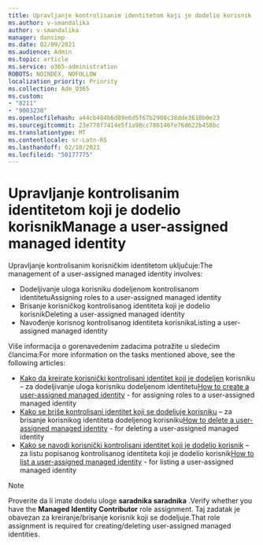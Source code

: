 ```yaml
---
title: Upravljanje kontrolisanim identitetom koji je dodelio korisnik
ms.author: v-smandalika
author: v-smandalika
manager: dansimp
ms.date: 02/09/2021
ms.audience: Admin
ms.topic: article
ms.service: o365-administration
ROBOTS: NOINDEX, NOFOLLOW
localization_priority: Priority
ms.collection: Adm_O365
ms.custom:
- "8211"
- "9003230"
ms.openlocfilehash: a44cb484b6d89e6d5f67b2900c38dde3610b0e23
ms.sourcegitcommit: 23e778f7414e5f1a98cc786146fe76d622b458bc
ms.translationtype: MT
ms.contentlocale: sr-Latn-RS
ms.lasthandoff: 02/10/2021
ms.locfileid: "50177775"
---
```

# <a name="manage-a-user-assigned-managed-identity"></a><span data-ttu-id="eb550-102">Upravljanje kontrolisanim identitetom koji je dodelio korisnik</span><span class="sxs-lookup"><span data-stu-id="eb550-102">Manage a user-assigned managed identity</span></span>

<span data-ttu-id="eb550-103">Upravljanje kontrolisanim korisničkim identitetom uključuje:</span><span class="sxs-lookup"><span data-stu-id="eb550-103">The management of a user-assigned managed identity involves:</span></span>

- <span data-ttu-id="eb550-104">Dodeljivanje uloga korisniku dodeljenom kontrolisanom identitetu</span><span class="sxs-lookup"><span data-stu-id="eb550-104">Assigning roles to a user-assigned managed identity</span></span>
- <span data-ttu-id="eb550-105">Brisanje korisničkog kontrolisanog identiteta koji je dodelio korisnik</span><span class="sxs-lookup"><span data-stu-id="eb550-105">Deleting a user-assigned managed identity</span></span>
- <span data-ttu-id="eb550-106">Navođenje korisnog kontrolisanog identiteta korisnika</span><span class="sxs-lookup"><span data-stu-id="eb550-106">Listing a user-assigned managed identity</span></span>

<span data-ttu-id="eb550-107">Više informacija o gorenavedenim zadacima potražite u sledećim člancima:</span><span class="sxs-lookup"><span data-stu-id="eb550-107">For more information on the tasks mentioned above, see the following articles:</span></span>

- <span data-ttu-id="eb550-108">[Kako da kreirate korisnički kontrolisani identitet koji je dodeljen](https://docs.microsoft.com/azure/active-directory/managed-identities-azure-resources/how-to-manage-ua-identity-portal) korisniku – za dodeljivanje uloga korisniku dodeljenom identitetu</span><span class="sxs-lookup"><span data-stu-id="eb550-108">[How to create a user-assigned managed identity](https://docs.microsoft.com/azure/active-directory/managed-identities-azure-resources/how-to-manage-ua-identity-portal) - for assigning roles to a user-assigned managed identity</span></span>
- <span data-ttu-id="eb550-109">[Kako se briše kontrolisani identitet koji se dodeljuje korisniku](https://docs.microsoft.com/azure/active-directory/managed-identities-azure-resources/how-to-manage-ua-identity-portal) – za brisanje korisnikog identiteta dodeljenog korisniku</span><span class="sxs-lookup"><span data-stu-id="eb550-109">[How to delete a user-assigned managed identity](https://docs.microsoft.com/azure/active-directory/managed-identities-azure-resources/how-to-manage-ua-identity-portal) - for deleting a user-assigned managed identity</span></span>
- <span data-ttu-id="eb550-110">[Kako se navodi korisnički kontrolisani identitet koji je dodelio korisnik](https://docs.microsoft.com/azure/active-directory/managed-identities-azure-resources/how-to-manage-ua-identity-portal) – za listu popisanog kontrolisanog identiteta koji je dodelio korisnik</span><span class="sxs-lookup"><span data-stu-id="eb550-110">[How to list a user-assigned managed identity](https://docs.microsoft.com/azure/active-directory/managed-identities-azure-resources/how-to-manage-ua-identity-portal) - for listing a user-assigned managed identity</span></span>

> [!NOTE]
> <span data-ttu-id="eb550-111">Proverite da li imate dodelu uloge **saradnika saradnika** .</span><span class="sxs-lookup"><span data-stu-id="eb550-111">Verify whether you have the **Managed Identity Contributor** role assignment.</span></span> <span data-ttu-id="eb550-112">Taj zadatak je obavezan za kreiranje/brisanje korisnik koji se dodeljuje.</span><span class="sxs-lookup"><span data-stu-id="eb550-112">That role assignment is required for creating/deleting user-assigned managed identities.</span></span>
